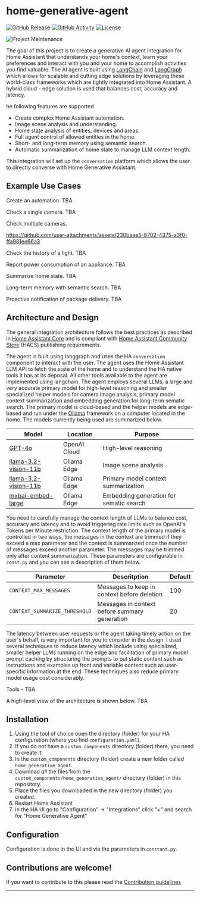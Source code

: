 # home-generative-agent

[![GitHub Release][releases-shield]][releases]
[![GitHub Activity][commits-shield]][commits]
[![License][license-shield]](LICENSE)

![Project Maintenance][maintenance-shield]

The goal of this project is to create a generative AI agent integration for Home Assistant that understands your home's context, learn your preferences and interact with you and your home to accomplish activities you find valuable. The AI agent is built using [LangChain](https://www.langchain.com/) and [LangGraph](https://www.langchain.com/langgraph) which allows for scalable and cutting edge solutions by leveraging these world-class frameworks which are tightly integrated into Home Assistant. A hybrid cloud - edge solution is used that balances cost, accuracy and latency.

he following features are supported.

- Create complex Home Assistant automation.
- Image scene analysis and understanding.
- Home state analysis of entities, devices and areas.
- Full agent control of allowed entities in the home.
- Short- and long-term memory using semantic search.
- Automatic summarization of home state to manage LLM context length.

This integration will set up the `conversation` platform which allows the user to directly converse with Home Generative Assistant.

## Example Use Cases
Create an automation.
TBA

Check a single camera.
TBA

Check multiple cameras.

https://github.com/user-attachments/assets/230baae5-8702-4375-a3f0-ffa981ee66a3

Check the history of a light.
TBA

Report power consumption of an appliance.
TBA

Summarize home state.
TBA

Long-term memory with semantic search.
TBA

Proactive notification of package delivery.
TBA

## Architecture and Design
The general integration architecture follows the best practices as described in [Home Assistant Core](https://developers.home-assistant.io/docs/development_index/) and is compliant with [Home Assistant Community Store](https://www.hacs.xyz/) (HACS) publishing requirements.

The agent is built using langgraph and uses the HA `conversation` component to interact with the user. The agent uses the Home Assistant LLM API to fetch the state of the home and to understand the HA native tools it has at its deposal. All other tools available to the agent are implemented using langchain. The agent employs several LLMs, a large and very accurate primary model for high-level reasoning and smaller specialized helper models for camera image analysis, primary model context summarization and embedding generation for long-term sematic search. The primary model is cloud-based and the helper models are edge-based and run under the [Ollama](https://ollama.com/) framework on a computer located in the home. The models currently being used are summarized below.

Model | Location | Purpose
-- | -- | -- |
[GPT-4o](https://platform.openai.com/docs/models#gpt-4o) | OpenAI Cloud | High-level reasoning
[llama-3.2-vision-11b](https://ollama.com/library/llama3.2-vision) | Ollama Edge | Image scene analysis
[llama-3.2-vision-11b](https://ollama.com/library/llama3.2-vision) | Ollama Edge | Primary model context summarization
[mxbai-embed-large](https://ollama.com/library/mxbai-embed-large) | Ollama Edge | Embedding generation for sematic search

You need to carefully manage the context length of LLMs to balance cost, accuracy and latency and to avoid triggering rate limits such as OpenAI's Tokens per Minute restriction. The context length of the primary model is controlled in two ways, the messages in the context are trimmed if they exceed a max parameter and the context is summarized once the number of messages exceed another parameter. The messages may be trimmed only after content summarization. These parameters are configurable in `const.py` and you can see a description of them below.

Parameter | Descritption | Default
-- | -- | -- |
`CONTEXT_MAX_MESSAGES` |  Messages to keep in context before deletion | 100
`CONTEXT_SUMMARIZE_THRESHOLD` | Messages in context before summary generation | 20

The latency between user requests or the agent taking timely action on the user's behalf, is very important for you to consider in the design. I used several techniques to reduce latency which include using specialized, smaller helper LLMs running on the edge and facilitation of primary model prompt caching by structuring the prompts to put static content such as instructions and examples up front and variable content such as user-specific information at the end. These techniques also reduce primary model usage cost considerably.

Tools - TBA

A high-level view of the architecture is shown below.
TBA

## Installation

1. Using the tool of choice open the directory (folder) for your HA configuration (where you find `configuration.yaml`).
2. If you do not have a `custom_components` directory (folder) there, you need to create it.
3. In the `custom_components` directory (folder) create a new folder called `home_generative_agent`.
4. Download _all_ the files from the `custom_components/home_generative_agent/` directory (folder) in this repository.
4. Place the files you downloaded in the new directory (folder) you created.
6. Restart Home Assistant
7. In the HA UI go to "Configuration" -> "Integrations" click "+" and search for "Home Generative Agent"

## Configuration
Configuration is done in the UI and via the parameters in `constant.py`.

<!---->

## Contributions are welcome!

If you want to contribute to this please read the [Contribution guidelines](CONTRIBUTING.md)

***

[home_generative_agent]: https://github.com/goruck/home-generative-agent
[commits-shield]: https://img.shields.io/github/commit-activity/y/goruck/home-generative-agent.svg?style=for-the-badge
[commits]: https://github.com/goruck/home-generative-agent/commits/main
[forum-shield]: https://img.shields.io/badge/community-forum-brightgreen.svg?style=for-the-badge
[forum]: https://community.home-assistant.io/
[license-shield]: https://img.shields.io/github/license/ludeeus/integration_blueprint.svg?style=for-the-badge
[maintenance-shield]: https://img.shields.io/badge/maintainer-Lindo%20St%20Angel%20%40goruck-blue.svg?style=for-the-badge
[releases-shield]: https://img.shields.io/github/release/goruck/home_generative_agent.svg?style=for-the-badge
[releases]: https://github.com/goruck/home-generative-agent/releases
